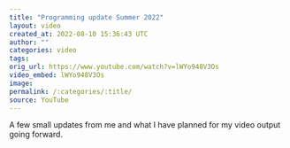 ```yaml
---
title: "Programming update Summer 2022"
layout: video
created_at: 2022-08-10 15:36:43 UTC
author: ""
categories: video
tags: 
orig_url: https://www.youtube.com/watch?v=lWYo948V3Os
video_embed: lWYo948V3Os
image:
permalink: /:categories/:title/
source: YouTube
---
```

A few small updates from me and what I have planned for my video output going forward.